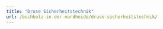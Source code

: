 ```yaml
---
title: "Druse Sicherheitstechnik"
url: /buchholz-in-der-nordheide/druse-sicherheitstechnik/
---
```

